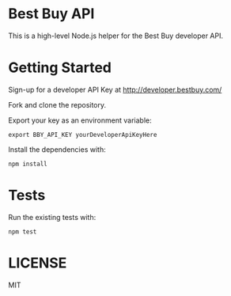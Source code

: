 # Best Buy API
This is a high-level Node.js helper for the Best Buy developer API.

# Getting Started
Sign-up for a developer API Key at http://developer.bestbuy.com/

Fork and clone the repository.

Export your key as an environment variable:  

	export BBY_API_KEY yourDeveloperApiKeyHere

Install the dependencies with:
    
    npm install

# Tests    
Run the existing tests with:

	npm test

# LICENSE
MIT